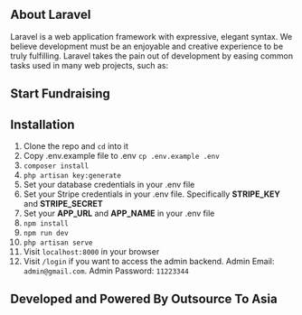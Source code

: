 ## About Laravel

Laravel is a web application framework with expressive, elegant syntax. We believe development must be an enjoyable and creative experience to be truly fulfilling. Laravel takes the pain out of development by easing common tasks used in many web projects, such as:

## Start Fundraising

## Installation

1. Clone the repo and `cd` into it
2. Copy .env.example file to .env `cp .env.example .env`
3. `composer install`
4. `php artisan key:generate`
5. Set your database credentials in your .env file
6. Set your Stripe credentials in your .env file. Specifically <b>STRIPE_KEY</b> and <b>STRIPE_SECRET</b>
7. Set your <b>APP_URL</b> and <b>APP_NAME</b>  in your .env file
8. `npm install`
9. `npm run dev`
10. `php artisan serve`
11. Visit `localhost:8000` in your browser
12. Visit `/login` if you want to access the admin backend. Admin Email: `admin@gmail.com`. Admin Password: `11223344`

## Developed and Powered By Outsource To Asia
